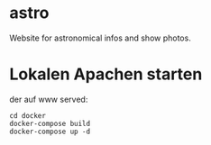 # astro
Website for astronomical infos and show photos.

# Lokalen Apachen starten
der auf www served:
```
cd docker
docker-compose build
docker-compose up -d
```
